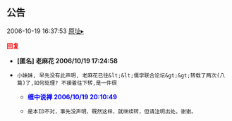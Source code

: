 ## 公告
2006-10-19 16:37:53
[原址▸](http://www.fxgan.com/chan_time/2006_07_12/368.htm)





**<font color='red'>回复</font>**


- **[匿名] 老麻花  2006/10/19 17:24:58**
- ```
  小妹妹, 早先没有此声明, 老麻花已往&lt;&lt;儒学联合论坛&gt;&gt;转载了两次(八篇)了,如何处理? 不接着往下转,是一件很 
  ```
   - **<font color='blue'>缠中说禅 2006/10/19 20:10:49</font>**
   - ```
     是本ID不对，事先没声明，既然这样，就继续转，但请注明出处。谢谢。
     ```
